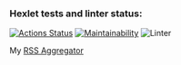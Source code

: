 ### Hexlet tests and linter status:
[![Actions Status](https://github.com/AleksKostin/frontend-project-11/workflows/hexlet-check/badge.svg)](https://github.com/AleksKostin/frontend-project-11/actions)
[![Maintainability](https://api.codeclimate.com/v1/badges/dcb590871c55d2d06244/maintainability)](https://codeclimate.com/github/AleksKostin/frontend-project-11/maintainability)
![Linter](https://github.com/AleksKostin/frontend-project-11/actions/workflows/linter-check.yml/badge.svg)

My [RSS Aggregator](frontend-project-11-alekskostin.vercel.app)
